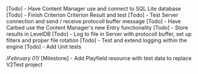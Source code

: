 ﻿[Todo] - Have Content Manager use and connect to SQL Lite database
[Todo] - Finish Criterion Criterion Result and test
[Todo] - Test Server connection and send / receive protocoll buffer message
[Todo] - Have Carbed use the Content Manager's new Entry functionality
[Todo] - Store results in LevelDB
[Todo] - Log to file in Server with protocoll buffer, set up filters and proper file rotation
[Todo] - Test and extend logging within the engine
[Todo] - Add Unit tests

/*February 01*/
[Milestone] - Add Playfield resource with test data to replace V2Test project
